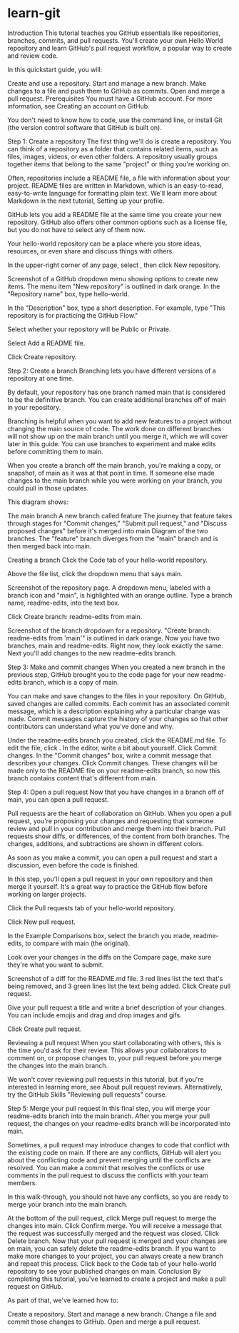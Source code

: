 # learn-git
Introduction
This tutorial teaches you GitHub essentials like repositories, branches, commits, and pull requests. You'll create your own Hello World repository and learn GitHub's pull request workflow, a popular way to create and review code.

In this quickstart guide, you will:

Create and use a repository.
Start and manage a new branch.
Make changes to a file and push them to GitHub as commits.
Open and merge a pull request.
Prerequisites
You must have a GitHub account. For more information, see Creating an account on GitHub.

You don't need to know how to code, use the command line, or install Git (the version control software that GitHub is built on).

Step 1: Create a repository
The first thing we'll do is create a repository. You can think of a repository as a folder that contains related items, such as files, images, videos, or even other folders. A repository usually groups together items that belong to the same "project" or thing you're working on.

Often, repositories include a README file, a file with information about your project. README files are written in Markdown, which is an easy-to-read, easy-to-write language for formatting plain text. We'll learn more about Markdown in the next tutorial, Setting up your profile.

GitHub lets you add a README file at the same time you create your new repository. GitHub also offers other common options such as a license file, but you do not have to select any of them now.

Your hello-world repository can be a place where you store ideas, resources, or even share and discuss things with others.

In the upper-right corner of any page, select , then click New repository.

Screenshot of a GitHub dropdown menu showing options to create new items. The menu item "New repository" is outlined in dark orange.
In the "Repository name" box, type hello-world.

In the "Description" box, type a short description. For example, type "This repository is for practicing the GitHub Flow."

Select whether your repository will be Public or Private.

Select Add a README file.

Click Create repository.

Step 2: Create a branch
Branching lets you have different versions of a repository at one time.

By default, your repository has one branch named main that is considered to be the definitive branch. You can create additional branches off of main in your repository.

Branching is helpful when you want to add new features to a project without changing the main source of code. The work done on different branches will not show up on the main branch until you merge it, which we will cover later in this guide. You can use branches to experiment and make edits before committing them to main.

When you create a branch off the main branch, you're making a copy, or snapshot, of main as it was at that point in time. If someone else made changes to the main branch while you were working on your branch, you could pull in those updates.

This diagram shows:

The main branch
A new branch called feature
The journey that feature takes through stages for "Commit changes," "Submit pull request," and "Discuss proposed changes" before it's merged into main
Diagram of the two branches. The "feature" branch diverges from the "main" branch and is then merged back into main.

Creating a branch
Click the Code tab of your hello-world repository.

Above the file list, click the dropdown menu that says main.

Screenshot of the repository page. A dropdown menu, labeled with a branch icon and "main", is highlighted with an orange outline.
Type a branch name, readme-edits, into the text box.

Click Create branch: readme-edits from main.

Screenshot of the branch dropdown for a repository. "Create branch: readme-edits from 'main'" is outlined in dark orange.
Now you have two branches, main and readme-edits. Right now, they look exactly the same. Next you'll add changes to the new readme-edits branch.

Step 3: Make and commit changes
When you created a new branch in the previous step, GitHub brought you to the code page for your new readme-edits branch, which is a copy of main.

You can make and save changes to the files in your repository. On GitHub, saved changes are called commits. Each commit has an associated commit message, which is a description explaining why a particular change was made. Commit messages capture the history of your changes so that other contributors can understand what you’ve done and why.

Under the readme-edits branch you created, click the README.md file.
To edit the file, click .
In the editor, write a bit about yourself.
Click Commit changes.
In the "Commit changes" box, write a commit message that describes your changes.
Click Commit changes.
These changes will be made only to the README file on your readme-edits branch, so now this branch contains content that's different from main.

Step 4: Open a pull request
Now that you have changes in a branch off of main, you can open a pull request.

Pull requests are the heart of collaboration on GitHub. When you open a pull request, you're proposing your changes and requesting that someone review and pull in your contribution and merge them into their branch. Pull requests show diffs, or differences, of the content from both branches. The changes, additions, and subtractions are shown in different colors.

As soon as you make a commit, you can open a pull request and start a discussion, even before the code is finished.

In this step, you'll open a pull request in your own repository and then merge it yourself. It's a great way to practice the GitHub flow before working on larger projects.

Click the Pull requests tab of your hello-world repository.

Click New pull request.

In the Example Comparisons box, select the branch you made, readme-edits, to compare with main (the original).

Look over your changes in the diffs on the Compare page, make sure they're what you want to submit.

Screenshot of a diff for the README.md file. 3 red lines list the text that's being removed, and 3 green lines list the text being added.
Click Create pull request.

Give your pull request a title and write a brief description of your changes. You can include emojis and drag and drop images and gifs.

Click Create pull request.

Reviewing a pull request
When you start collaborating with others, this is the time you'd ask for their review. This allows your collaborators to comment on, or propose changes to, your pull request before you merge the changes into the main branch.

We won't cover reviewing pull requests in this tutorial, but if you're interested in learning more, see About pull request reviews. Alternatively, try the GitHub Skills "Reviewing pull requests" course.

Step 5: Merge your pull request
In this final step, you will merge your readme-edits branch into the main branch. After you merge your pull request, the changes on your readme-edits branch will be incorporated into main.

Sometimes, a pull request may introduce changes to code that conflict with the existing code on main. If there are any conflicts, GitHub will alert you about the conflicting code and prevent merging until the conflicts are resolved. You can make a commit that resolves the conflicts or use comments in the pull request to discuss the conflicts with your team members.

In this walk-through, you should not have any conflicts, so you are ready to merge your branch into the main branch.

At the bottom of the pull request, click Merge pull request to merge the changes into main.
Click Confirm merge. You will receive a message that the request was successfully merged and the request was closed.
Click Delete branch. Now that your pull request is merged and your changes are on main, you can safely delete the readme-edits branch. If you want to make more changes to your project, you can always create a new branch and repeat this process.
Click back to the Code tab of your hello-world repository to see your published changes on main.
Conclusion
By completing this tutorial, you've learned to create a project and make a pull request on GitHub.

As part of that, we've learned how to:

Create a repository.
Start and manage a new branch.
Change a file and commit those changes to GitHub.
Open and merge a pull request.

